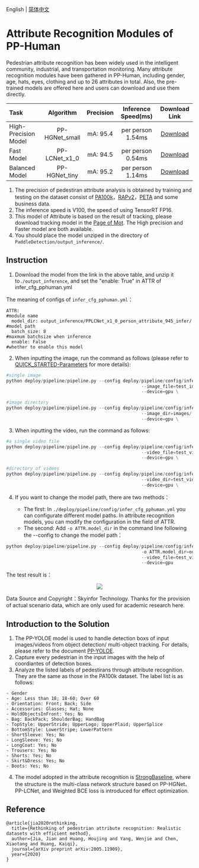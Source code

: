 English | [简体中文](pphuman_attribute.md)

# Attribute Recognition Modules of PP-Human

Pedestrian attribute recognition has been widely used in the intelligent community, industrial, and transportation monitoring. Many attribute recognition modules have been gathered in PP-Human, including gender, age, hats, eyes, clothing and up to 26 attributes in total. Also, the pre-trained models are offered here and users can download and use them directly.

| Task                 | Algorithm | Precision | Inference Speed(ms) | Download Link                                                                               |
|:---------------------|:---------:|:------:|:------:| :---------------------------------------------------------------------------------: |
| High-Precision Model    |  PP-HGNet_small  |  mA: 95.4  | per person 1.54ms | [Download](https://bj.bcebos.com/v1/paddledet/models/pipeline/PPHGNet_small_person_attribute_954_infer.tar) |
| Fast Model    |  PP-LCNet_x1_0  |  mA: 94.5  | per person 0.54ms | [Download](https://bj.bcebos.com/v1/paddledet/models/pipeline/PPLCNet_x1_0_person_attribute_945_infer.tar) |
| Balanced Model    |  PP-HGNet_tiny  |  mA: 95.2  | per person 1.14ms | [Download](https://bj.bcebos.com/v1/paddledet/models/pipeline/PPHGNet_tiny_person_attribute_952_infer.tar) |

1. The precision of pedestiran attribute analysis is obtained by training and testing on the dataset consist of [PA100k](https://github.com/xh-liu/HydraPlus-Net#pa-100k-dataset)，[RAPv2](http://www.rapdataset.com/rapv2.html)，[PETA](http://mmlab.ie.cuhk.edu.hk/projects/PETA.html) and some business data.
2. The inference speed is V100, the speed of using TensorRT FP16.
3. This model of Attribute is based on the result of tracking, please download tracking model in the [Page of Mot](./pphuman_mot_en.md). The High precision and Faster model are both available.
4. You should place the model unziped in the directory of `PaddleDetection/output_inference/`.

## Instruction

1. Download the model from the link in the above table, and unzip it to```./output_inference```, and set the "enable: True" in ATTR of infer_cfg_pphuman.yml

The meaning of configs of `infer_cfg_pphuman.yml`：
```
ATTR:                                                                     #module name
  model_dir: output_inference/PPLCNet_x1_0_person_attribute_945_infer/    #model path
  batch_size: 8                                                           #maxmum batchsize when inference
  enable: False                                                           #whether to enable this model
```

2. When inputting the image, run the command as follows (please refer to [QUICK_STARTED-Parameters](./PPHuman_QUICK_STARTED.md#41-参数说明) for more details):
```python
#single image
python deploy/pipeline/pipeline.py --config deploy/pipeline/config/infer_cfg_pphuman.yml \
                                                   --image_file=test_image.jpg \
                                                   --device=gpu \

#image directory
python deploy/pipeline/pipeline.py --config deploy/pipeline/config/infer_cfg_pphuman.yml \
                                                   --image_dir=images/ \
                                                   --device=gpu \

```
3. When inputting the video, run the command as follows:
```python
#a single video file
python deploy/pipeline/pipeline.py --config deploy/pipeline/config/infer_cfg_pphuman.yml \
                                                   --video_file=test_video.mp4 \
                                                   --device=gpu \

#directory of videos
python deploy/pipeline/pipeline.py --config deploy/pipeline/config/infer_cfg_pphuman.yml \
                                                   --video_dir=test_videos/ \
                                                   --device=gpu \
```
4. If you want to change the model path, there are two methods：

    - The first: In ```./deploy/pipeline/config/infer_cfg_pphuman.yml``` you can configurate different model paths. In attribute recognition models, you can modify the configuration in the field of ATTR.
    - The second: Add `-o ATTR.model_dir` in the command line following the --config to change the model path：
```python
python deploy/pipeline/pipeline.py --config deploy/pipeline/config/infer_cfg_pphuman.yml \
                                                   -o ATTR.model_dir=output_inference/PPLCNet_x1_0_person_attribute_945_infer/\
                                                   --video_file=test_video.mp4 \
                                                   --device=gpu
```

The test result is：

<div width="600" align="center">
  <img src="https://user-images.githubusercontent.com/48054808/159898428-5bda0831-7249-4889-babd-9165f26f664d.gif"/>
</div>

Data Source and Copyright：Skyinfor Technology. Thanks for the provision of actual scenario data, which are only used for academic research here.

## Introduction to the Solution

1. The PP-YOLOE model is used to handle detection boxs of input images/videos from object detection/ multi-object tracking. For details, please refer to the document [PP-YOLOE](../../../configs/ppyoloe).
2. Capture every pedestrian in the input images with the help of coordiantes of detection boxes.
3. Analyze the listed labels of pedestirans through attribute recognition. They are the same as those in the PA100k dataset. The label list is as follows:
```
- Gender
- Age: Less than 18; 18-60; Over 60
- Orientation: Front; Back; Side
- Accessories: Glasses; Hat; None
- HoldObjectsInFront: Yes; No
- Bag: BackPack; ShoulderBag; HandBag
- TopStyle: UpperStride; UpperLogo; UpperPlaid; UpperSplice
- BottomStyle: LowerStripe; LowerPattern
- ShortSleeve: Yes; No
- LongSleeve: Yes; No
- LongCoat: Yes; No
- Trousers: Yes; No
- Shorts: Yes; No
- Skirt&Dress: Yes; No
- Boots: Yes; No
```

4. The model adopted in the attribute recognition is [StrongBaseline](https://arxiv.org/pdf/2107.03576.pdf), where the structure is the multi-class network structure based on PP-HGNet、PP-LCNet, and Weighted BCE loss is introduced for effect optimization.

## Reference
```
@article{jia2020rethinking,
  title={Rethinking of pedestrian attribute recognition: Realistic datasets with efficient method},
  author={Jia, Jian and Huang, Houjing and Yang, Wenjie and Chen, Xiaotang and Huang, Kaiqi},
  journal={arXiv preprint arXiv:2005.11909},
  year={2020}
}
```
